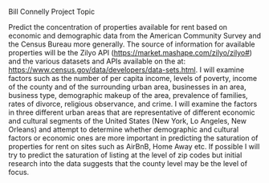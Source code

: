 Bill Connelly Project Topic

Predict the concentration of properties available for rent based on economic and demographic data from the American Community Survey and the Census Bureau more generally. The source of information for available properties will be the Zilyo API (https://market.mashape.com/zilyo/zilyo#) and the various datasets and APIs available on the at: https://www.census.gov/data/developers/data-sets.html.  I will examine factors such as the number of per capita income, levels of poverty, income of the county and of the surrounding urban area, businesses in an area, business type, demographic makeup of the area, prevalence of families, rates of divorce, religious observance, and crime. I will examine the factors in three different urban areas that are representative of different economic and cultural segments of the United States (New York, Lo Angeles, New Orleans) and attempt to determine whether demographic and cultural factors or economic ones are more important in predicting the saturation of properties for rent on sites such as AirBnB, Home Away etc.  If possible I will try to predict the saturation of listing at the level of zip codes but initial research into the data suggests that the county level may be the level of focus.
